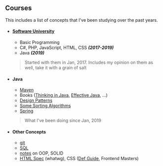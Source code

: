 ## Courses

This includes a list of concepts that I've been studying over the past years.

 - #### [Software University](https://github.com/i-den/Courses/tree/master/Software_University)
   - Basic Programming
   - C#, PHP, JavaScript, HTML, CSS ***(2017-2019)***
   - Java ***(2019)***
   > Started with them in Jan, 2017. Includes my opinion on them as well, take it with a grain of salt                                                                                                                           

 - #### Java
   - [Maven](https://github.com/i-den/Courses/tree/master/Java_Various_Online_Resources/00_Maven)
   - Books ([Thinking in Java](https://github.com/i-den/Courses/tree/master/Java_Various_Online_Resources/01_Thinking_in_Java_4th_ed), [Effective Java](https://github.com/i-den/Courses/tree/master/Java_Various_Online_Resources/02_Effective_Java), ...)
   - [Design Patterns](https://github.com/i-den/Courses/tree/master/Java_Various_Online_Resources/06_Design_Patterns)
   - [Some Sorting Algorithms](https://github.com/i-den/Courses/tree/master/Java_Various_Online_Resources/07_Sorting_Algorithms)
   - [Spring](https://github.com/i-den/Courses/tree/master/Java/08_Spring)
   > What I've been doing since Jan, 2019

 - #### Other Concepts
   - [git](https://github.com/i-den/Courses/tree/master/Git)
   - [SQL](https://github.com/i-den/Courses/tree/master/SQL)
   - [notes](https://github.com/i-den/Courses/tree/master/Java/00_OOP_SOLID) on OOP, SOLID
   - [HTML Spec](https://github.com/i-den/Courses/tree/master/Frontend/02_HTML_spec) (whatwg), CSS ([Def Guide](https://github.com/i-den/Courses/tree/master/Frontend/03_CSS_Def_Guide), Frontend Masters)